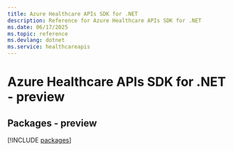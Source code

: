 ```yaml
---
title: Azure Healthcare APIs SDK for .NET
description: Reference for Azure Healthcare APIs SDK for .NET
ms.date: 06/17/2025
ms.topic: reference
ms.devlang: dotnet
ms.service: healthcareapis
---
```

# Azure Healthcare APIs SDK for .NET - preview
## Packages - preview
[!INCLUDE [packages](healthcare-apis-index.md)]